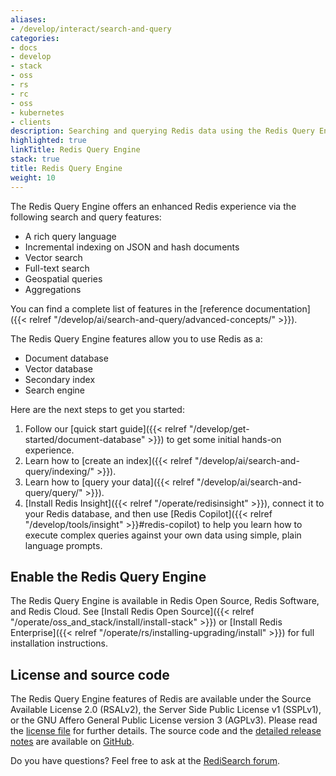 ```yaml
---
aliases:
- /develop/interact/search-and-query
categories:
- docs
- develop
- stack
- oss
- rs
- rc
- oss
- kubernetes
- clients
description: Searching and querying Redis data using the Redis Query Engine
highlighted: true
linkTitle: Redis Query Engine
stack: true
title: Redis Query Engine
weight: 10
---
```


The Redis Query Engine offers an enhanced Redis experience via the following search and query features:

- A rich query language
- Incremental indexing on JSON and hash documents
- Vector search
- Full-text search
- Geospatial queries
- Aggregations

You can find a complete list of features in the [reference documentation]({{< relref "/develop/ai/search-and-query/advanced-concepts/" >}}).

The Redis Query Engine features allow you to use Redis as a:

- Document database
- Vector database
- Secondary index
- Search engine

Here are the next steps to get you started:

1. Follow our [quick start guide]({{< relref "/develop/get-started/document-database" >}}) to get some initial hands-on experience.
1. Learn how to [create an index]({{< relref "/develop/ai/search-and-query/indexing/" >}}).
1. Learn how to [query your data]({{< relref "/develop/ai/search-and-query/query/" >}}).
1. [Install Redis Insight]({{< relref "/operate/redisinsight" >}}), connect it to your Redis database, and then use [Redis Copilot]({{< relref "/develop/tools/insight" >}}#redis-copilot) to help you learn how to execute complex queries against your own data using simple, plain language prompts.


## Enable the Redis Query Engine

The Redis Query Engine is available in Redis Open Source, Redis Software, and Redis Cloud.
See
[Install Redis Open Source]({{< relref "/operate/oss_and_stack/install/install-stack" >}}) or
[Install Redis Enterprise]({{< relref "/operate/rs/installing-upgrading/install" >}})
for full installation instructions.

## License and source code

The Redis Query Engine features of Redis are available under the Source Available License 2.0 (RSALv2), the Server Side Public License v1 (SSPLv1), or the GNU Affero General Public License version 3 (AGPLv3). Please read the [license file](https://raw.githubusercontent.com/RediSearch/RediSearch/master/LICENSE.txt) for further details. The source code and the [detailed release notes](https://github.com/RediSearch/RediSearch/releases) are available on [GitHub](https://github.com/RediSearch/RediSearch).

Do you have questions? Feel free to ask at the [RediSearch forum](https://forum.redis.com/c/modules/redisearch/).

<br/>

